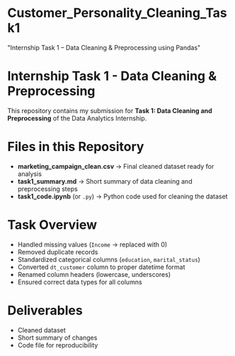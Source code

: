 # Customer_Personality_Cleaning_Task1
"Internship Task 1 – Data Cleaning &amp; Preprocessing using Pandas"

# Internship Task 1 - Data Cleaning & Preprocessing

This repository contains my submission for **Task 1: Data Cleaning and Preprocessing** of the Data Analytics Internship.

# Files in this Repository
- **marketing_campaign_clean.csv** → Final cleaned dataset ready for analysis  
- **task1_summary.md** → Short summary of data cleaning and preprocessing steps  
- **task1_code.ipynb** (or `.py`) → Python code used for cleaning the dataset  

# Task Overview
- Handled missing values (`Income` → replaced with 0)  
- Removed duplicate records  
- Standardized categorical columns (`education`, `marital_status`)  
- Converted `dt_customer` column to proper datetime format  
- Renamed column headers (lowercase, underscores)  
- Ensured correct data types for all columns  

# Deliverables
- Cleaned dataset  
- Short summary of changes  
- Code file for reproducibility  
